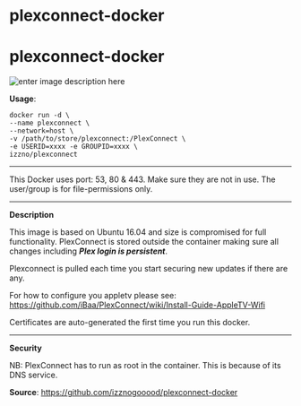 # plexconnect-docker
# plexconnect-docker
![enter image description here](https://camo.githubusercontent.com/3e9ba499fd311db91f02459bf0ff507620ca04b9/68747470733a2f2f662e636c6f75642e6769746875622e636f6d2f6173736574732f353530343239382f313231373733342f61326333643331362d323661652d313165332d396235322d3932373738343765326230642e706e67)


**Usage**:

    docker run -d \
    --name plexconnect \
    --network=host \
    -v /path/to/store/plexconnect:/PlexConnect \
    -e USERID=xxxx -e GROUPID=xxxx \
    izzno/plexconnect

----------

This Docker uses port: 53, 80 & 443. Make sure they are not in use.
The user/group is for file-permissions only.

----------

**Description**

This image is based on Ubuntu 16.04 and size is compromised for full functionality.
PlexConnect is stored outside the container making sure all changes including ***Plex login is persistent***.

Plexconnect is pulled each time you start securing new updates if there are any.

For how to configure you appletv please see:
https://github.com/iBaa/PlexConnect/wiki/Install-Guide-AppleTV-Wifi

Certificates are auto-generated the first time you run this docker.

----------
**Security**

NB: PlexConnect has to run as root in the container. This is because of its DNS service.

**Source**: https://github.com/izznogooood/plexconnect-docker

